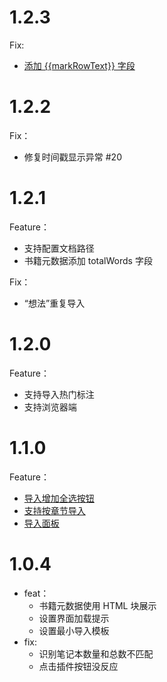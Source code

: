 # 1.2.3
Fix: 
- [添加 {{markRowText}} 字段](https://github.com/mdzz2048/siyuan-plugin-weread/issues/24)

# 1.2.2
Fix：
- 修复时间戳显示异常 #20

# 1.2.1
Feature：
- 支持配置文档路径
- 书籍元数据添加 totalWords 字段

Fix：
- “想法”重复导入

# 1.2.0
Feature：
- 支持导入热门标注
- 支持浏览器端

# 1.1.0
Feature：
- [导入增加全选按钮](https://github.com/mdzz2048/siyuan-plugin-weread/issues/1)
- [支持按章节导入](https://github.com/mdzz2048/siyuan-plugin-weread/issues/6)
- [导入面板](https://github.com/mdzz2048/siyuan-plugin-weread/issues/8)

# 1.0.4
- feat：
  - 书籍元数据使用 HTML 块展示
  - 设置界面加载提示
  - 设置最小导入模板
- fix: 
  - 识别笔记本数量和总数不匹配
  - 点击插件按钮没反应

